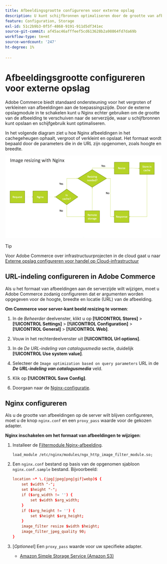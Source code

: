 ```yaml
---
title: Afbeeldingsgrootte configureren voor externe opslag
description: U kunt schijfbronnen optimaliseren door de grootte van afbeeldingen op de server te configureren.
feature: Configuration, Storage
exl-id: 51c2b9b3-0f5f-4868-9191-911d5df341ec
source-git-commit: af45ac46afffeef5cd613628b2a98864fd7da69b
workflow-type: tm+mt
source-wordcount: '247'
ht-degree: 1%

---
```


# Afbeeldingsgrootte configureren voor externe opslag

Adobe Commerce biedt standaard ondersteuning voor het vergroten of verkleinen van afbeeldingen aan de toepassingszijde. Door de externe opslagmodule in te schakelen kunt u Nginx echter gebruiken om de grootte van de afbeelding te verschuiven naar de serverzijde, waar u schijfbronnen kunt opslaan en schijfgebruik kunt optimaliseren.

In het volgende diagram ziet u hoe Nginx afbeeldingen in het cachegeheugen ophaalt, vergroot of verkleint en opslaat. Het formaat wordt bepaald door de parameters die in de URL zijn opgenomen, zoals hoogte en breedte.

![afbeelding vergroten/verkleinen](../../assets/configuration/remote-storage-nginx-image-resize.png)

>[!TIP]
>
>Voor Adobe Commerce over infrastructuurprojecten in de cloud gaat u naar [Externe opslag configureren voor handel op Cloud-infrastructuur](cloud-support.md)

## URL-indeling configureren in Adobe Commerce

Als u het formaat van afbeeldingen aan de serverzijde wilt wijzigen, moet u Adobe Commerce zodanig configureren dat er argumenten worden opgegeven voor de hoogte, breedte en locatie (URL) van de afbeelding.

**Om Commerce voor server-kant beeld resizing te vormen**:

1. In de _Beheerder_ deelvenster, klikt u op **[!UICONTROL Stores]** > **[!UICONTROL Settings]** > **[!UICONTROL Configuration]** > **[!UICONTROL General]** > **[!UICONTROL Web]**.

1. Vouw in het rechterdeelvenster uit **[!UICONTROL Url options]**.

1. In de _De URL-indeling van catalogusmedia_ sectie, duidelijk **[!UICONTROL Use system value]**.

1. Selecteer de `Image optimization based on query parameters` URL in de **_De URL-indeling van catalogusmedia_** veld.

1. Klik op **[!UICONTROL Save Config]**.

1. Doorgaan naar de [Nginx-configuratie](#configure-nginx).

## Nginx configureren

Als u de grootte van afbeeldingen op de server wilt blijven configureren, moet u de knop `nginx.conf` en een `proxy_pass` waarde voor de gekozen adapter.

**Nginx inschakelen om het formaat van afbeeldingen te wijzigen**:

1. Installeer de [Filtermodule Nginx-afbeelding][nginx-module].

   ```shell
   load_module /etc/nginx/modules/ngx_http_image_filter_module.so;
   ```

1. Een `nginx.conf` bestand op basis van de opgenomen sjabloon `nginx.conf.sample` bestand. Bijvoorbeeld:

   ```conf
   location ~* \.(jpg|jpeg|png|gif|webp)$ {
       set $width "-";
       set $height "-";
       if ($arg_width != '') {
           set $width $arg_width;
       }
       if ($arg_height != '') {
           set $height $arg_height;
       }
       image_filter resize $width $height;
       image_filter_jpeg_quality 90;
   }
   ```

1. [_Optioneel_] Een `proxy_pass` waarde voor uw specifieke adapter.

   - [Amazon Simple Storage Service (Amazon S3)](remote-storage-aws-s3.md)

<!-- link definitions -->

[nginx-module]: https://nginx.org/en/docs/http/ngx_http_image_filter_module.html
